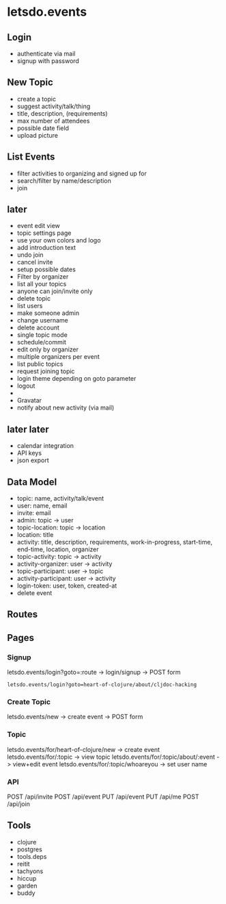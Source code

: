 # letsdo.events

## Login

- authenticate via mail
- signup with password

## New Topic

- create a topic
- suggest activity/talk/thing
- title, description, (requirements)
- max number of attendees
- possible date field
- upload picture

## List Events

- filter activities to organizing and signed up for
- search/filter by name/description
- join

## later

- event edit view
- topic settings page
- use your own colors and logo
- add introduction text
- undo join
- cancel invite
- setup possible dates
- Filter by organizer
- list all your topics
- anyone can join/invite only
- delete topic
- list users
- make someone admin
- change username
- delete account
- single topic mode
- schedule/commit
- edit only by organizer
- multiple organizers per event
- list public topics
- request joining topic
- login theme depending on goto parameter
- logout
-
- Gravatar
- notify about new activity (via mail)

## later later

- calendar integration
- API keys
- json export

## Data Model

- topic: name, activity/talk/event
- user: name, email
- invite: email
- admin: topic -> user
- topic-location: topic -> location
- location: title
- activity: title, description, requirements, work-in-progress, start-time, end-time, location, organizer
- topic-activity: topic -> activity
- activity-organizer: user -> activity
- topic-participant: user -> topic
- activity-participant: user -> activity
- login-token: user, token, created-at
- delete event

## Routes

## Pages

### Signup

letsdo.events/login?goto=:route -> login/signup -> POST form

    letsdo.events/login?goto=heart-of-clojure/about/cljdoc-hacking

### Create Topic

letsdo.events/new -> create event -> POST form

### Topic

letsdo.events/for/heart-of-clojure/new -> create event
letsdo.events/for/:topic -> view topic
letsdo.events/for/:topic/about/:event -> view+edit event
letsdo.events/for/:topic/whoareyou -> set user name

### API

POST /api/invite
POST /api/event
PUT /api/event
PUT /api/me
POST /api/join


## Tools

- clojure
- postgres
- tools.deps
- reitit
- tachyons
- hiccup
- garden
- buddy